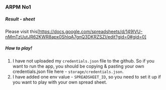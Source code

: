 ### ARPM No1

##### Result - sheet

Please visit this[https://docs.google.com/spreadsheets/d/149IVU-nMmTzUutJR62KWR8apx0ShlqA7gnQ3DKRZSZI/edit?gid=0#gid=0]

##### How to play!

1. I have not uploaded my `credentials.json` file to the github. So if you want to run the app, you should be copying & pasting your own credentials.json file here - `storage/credentials.json`.
2. I have added one env value - `SPREADSHEET_ID`, so you need to set it up if you want to play with your own spread sheet.
